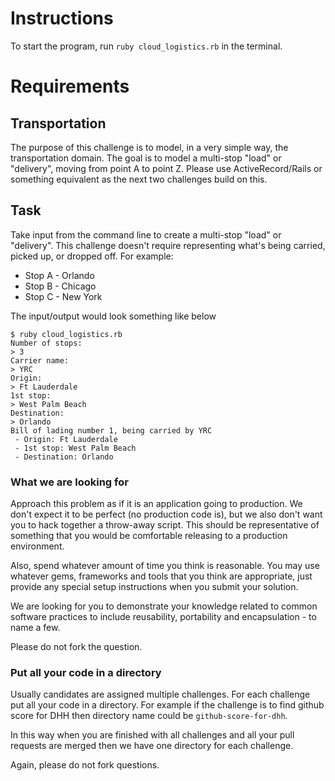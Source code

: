 # Instructions

To start the program, run `ruby cloud_logistics.rb` in the terminal.

# Requirements

## Transportation 

The purpose of this challenge is to model, in a very simple way, the transportation domain. The goal is to model a multi-stop "load" or "delivery", moving from point A to point Z. Please use ActiveRecord/Rails or something equivalent as the next two challenges build on this.

## Task

Take input from the command line to create a multi-stop "load" or "delivery". This challenge doesn't require representing what's being carried, picked up, or dropped off. For example:

- Stop A - Orlando
- Stop B - Chicago
- Stop C - New York

The input/output would look something like below

```
$ ruby cloud_logistics.rb
Number of stops: 
> 3
Carrier name:
> YRC
Origin: 
> Ft Lauderdale
1st stop:
> West Palm Beach
Destination:
> Orlando
Bill of lading number 1, being carried by YRC
 - Origin: Ft Lauderdale
 - 1st stop: West Palm Beach
 - Destination: Orlando
```

### What we are looking for

Approach this problem as if it is an application going to production.  We don't expect it to be perfect (no production code is), but we also don't want you to hack together a throw-away script.  This should be representative of something that you would be comfortable releasing to a production environment.  

Also, spend whatever amount of time you think is reasonable. You may use whatever gems, frameworks and tools that you think are appropriate, just provide any special setup instructions when you submit your solution.

We are looking for you to demonstrate your knowledge related to common software practices to include reusability, portability and encapsulation - to name a few.

Please do not fork the question.


### Put all your code in a directory

Usually candidates are assigned multiple challenges. For each challenge put all your code in a directory. For example if
the challenge is to find github score for DHH then directory name could be `github-score-for-dhh`.

In this way when you are finished with all challenges and all your pull requests are merged then we have one directory for each challenge.

Again, please do not fork questions.